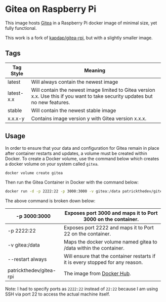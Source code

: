 # Gitea on Raspberry Pi
This image hosts [Gitea](https://gitea.io) in a Raspberry Pi docker image of minimal size, yet fully functional.

This work is a fork of [kapdap/gitea-rpi](https://hub.docker.com/r/kapdap/gitea-rpi), but with a slightly smaller image.

## Tags
|Tag Style|Meaning|
|--|--|
|latest|Will always contain the newest image|
|latest-x.x|Will contain the newest image limited to Gitea version x.x. Use this if you want to take security updates but no new features.|
|stable|Will contain the newest stable image|
|x.x.x-y|Contains image version y with Gitea version x.x.x.

## Usage
In order to ensure that your data and configuration for Gitea remain in place after container restarts and updates, a volume must be created within Docker. To create a Docker volume, use the command below which creates a docker volume on your system called ```gitea```.

```bash
docker volume create gitea
```
Then run the Gitea Container in Docker with the command below:
```bash
docker run -d -p 2222:22 -p 3000:3000 -v gitea:/data patrickthedev/gitea-rpi
```
The above command is broken down below:

| -p 3000:3000            | Exposes port 3000 and maps it to Port 3000 on the container.                   |
|-------------------------|--------------------------------------------------------------------------------|
| -p 2222:22              | Exposes port 2222 and maps it to Port 22 on the container.                     |
| -v gitea:/data          | Maps the docker volume named gitea to /data within the container.              |
| --restart always        | Will ensure that the container restarts if it is every stopped for any reason. |
| patrickthedev/gitea-rpi | The image from [Docker Hub](https://hub.docker.com/r/patrickthedev/gitea-rpi). |

Note: I had to specify ports as ```2222:22``` instead of ```22:22``` because I am using SSH via port 22 to access the actual machine itself.
